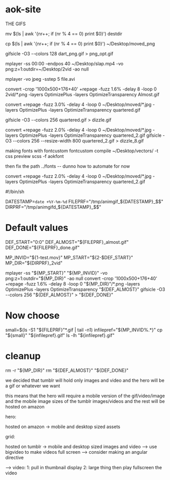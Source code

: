 aok-site
========

THE GIFS

mv $(ls | awk '{nr++; if (nr % 4 == 0) print $0}') destdir

cp $(ls | awk '{nr++; if (nr % 4 == 0) print $0}') ~/Desktop/moved_png
  
gifsicle -O3 --colors 128 dart_png.gif > png_opt.gif

mplayer -ss 00:00 -endpos 40 ~/Desktop/slap.mp4 -vo png:z=1:outdir=~/Desktop/2vid -ao null

mplayer -vo jpeg -sstep 5 file.avi

convert -crop '1000x500+176+40' +repage -fuzz 1.6% -delay 8 -loop 0 2vid/*.png -layers OptimizePlus -layers OptimizeTransparency Almost.gif

convert +repage -fuzz 3.0% -delay 4 -loop 0 ~/Desktop/moved/*.jpg -layers OptimizePlus -layers OptimizeTransparency quartered.gif



gifsicle -O3 --colors 256 quartered.gif > dizzle.gif





convert +repage -fuzz 2.0% -delay 4 -loop 0 ~/Desktop/moved/*.jpg -layers OptimizePlus -layers OptimizeTransparency quartered_2.gif
gifsicle -O3 --colors 256 --resize-width 800 quartered_2.gif > dizzle_8.gif
 



making fonts with fontcustom
fontcustom compile ~/Desktop/vectors/ -t css preview scss -f aokfont

then fix the path ../fonts -- dunno how to automate for now

convert +repage -fuzz 2.0% -delay 4 -loop 0 ~/Desktop/moved/*.jpg -layers OptimizePlus -layers OptimizeTransparency quartered_2.gif


 #!/bin/sh

DATESTAMP=`date +%Y-%m-%d`
FILEPRF="/tmp/animgif_${DATESTAMP}_$$"
DIRPRF="/tmp/animgifd_${DATESTAMP}_$$"

# Default values
DEF_START="0:0"
DEF_ALMOST="${FILEPRF}_almost.gif"
DEF_DONE="${FILEPRF}_done.gif"

MP_INVID="${1-test.mov}"
MP_START="${2-$DEF_START}"
MP_DIR="${DIRPRF}_2vid"

mplayer -ss "${MP_START}"  "${MP_INVID}" -vo png:z=1:outdir="${MP_DIR}" -ao null
convert -crop '1000x500+176+40' +repage -fuzz 1.6% -delay 8 -loop 0 "${MP_DIR}"/*.png -layers OptimizePlus -layers OptimizeTransparency "${DEF_ALMOST}"
gifsicle -O3 --colors 256 "${DEF_ALMOST}" > "${DEF_DONE}"

# Now choose
small=$(ls -S1 "${FILEPRF}"*.gif | tail -n1)
infilepref="${MP_INVID%.*}"
cp "${small}" "${infilepref}.gif"
ls -lh "${infilepref}.gif"

# cleanup
rm -r "${MP_DIR}"
rm  "${DEF_ALMOST}" "${DEF_DONE}"


we decided that tumblr will hold only images and video and the hero will be a gif or whatever we want 

this means that the hero will require a mobile version of the gif/video/image and the mobile image sizes of the tumblr images/videos and the rest will be hosted on amazon

hero:

hosted on amazon -> mobile and desktop sized assets

grid:

hosted on tumblr -> mobile and desktop sized images and video
--> use bigvideo to make videos full screen
--> consider making an angular directive 

--> video:
  1: pull in thumbnail display
  2: large thing then play fullscreen the video





















